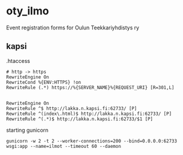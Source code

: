 # oty_ilmo
Event registration forms for Oulun Teekkariyhdistys ry


## kapsi

.htaccess
```
# http -> https
RewriteEngine On
RewriteCond %{ENV:HTTPS} !on
RewriteRule (.*) https://%{SERVER_NAME}%{REQUEST_URI} [R=301,L]


RewriteEngine On
RewriteRule ^$ http://lakka.n.kapsi.fi:62733/ [P]
RewriteRule ^(index\.html)$ http://lakka.n.kapsi.fi:62733/ [P]
RewriteRule ^(.*)$ http://lakka.n.kapsi.fi:62733/$1 [P]
```
starting gunicorn
```
gunicorn -w 2 -t 2 --worker-connections=200 --bind=0.0.0.0:62733 wsgi:app --name=ilmot --timeout 60 --daemon
```
